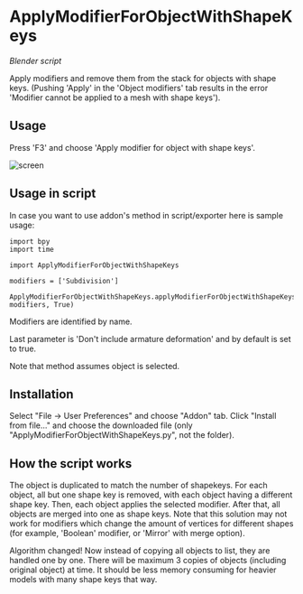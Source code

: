 # ApplyModifierForObjectWithShapeKeys
*Blender script*

Apply modifiers and remove them from the stack for objects with shape keys. 
(Pushing 'Apply' in the 'Object modifiers' tab results in the error 'Modifier cannot be applied to a mesh with shape keys').

## Usage

Press 'F3' and choose 'Apply modifier for object with shape keys'.

![screen](screen.png 'Addon location')

## Usage in script

In case you want to use addon's method in script/exporter here is sample usage:

```
import bpy
import time

import ApplyModifierForObjectWithShapeKeys

modifiers = ['Subdivision']

ApplyModifierForObjectWithShapeKeys.applyModifierForObjectWithShapeKeys(bpy.context, modifiers, True)
```
Modifiers are identified by name.

Last parameter is 'Don't include armature deformation' and by default is set to true.

Note that method assumes object is selected.

## Installation

Select "File -> User Preferences" and choose "Addon" tab. Click "Install from file..." and choose the downloaded file (only "ApplyModifierForObjectWithShapeKeys.py", not the folder).

## How the script works

The object is duplicated to match the number of shapekeys. For each object, all but one shape key is removed, with each object having a different shape key. Then, each object applies the selected modifier. After that, all objects are merged into one as shape keys.
Note that this solution may not work for modifiers which change the amount of vertices for different shapes (for example, 'Boolean' modifier, or 'Mirror' with merge option).

Algorithm changed!
Now instead of copying all objects to list, they are handled one by one. There will be maximum 3 copies of objects (including original object) at time.
It should be less memory consuming for heavier models with many shape keys that way.


